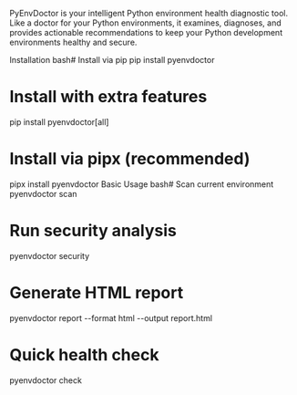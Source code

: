 
PyEnvDoctor is your intelligent Python environment health diagnostic tool. Like a doctor for your Python environments, it examines, diagnoses, and provides actionable recommendations to keep your Python development environments healthy and secure.

Installation
bash# Install via pip
pip install pyenvdoctor

# Install with extra features
pip install pyenvdoctor[all]

# Install via pipx (recommended)
pipx install pyenvdoctor
Basic Usage
bash# Scan current environment
pyenvdoctor scan

# Run security analysis
pyenvdoctor security

# Generate HTML report
pyenvdoctor report --format html --output report.html

# Quick health check
pyenvdoctor check
